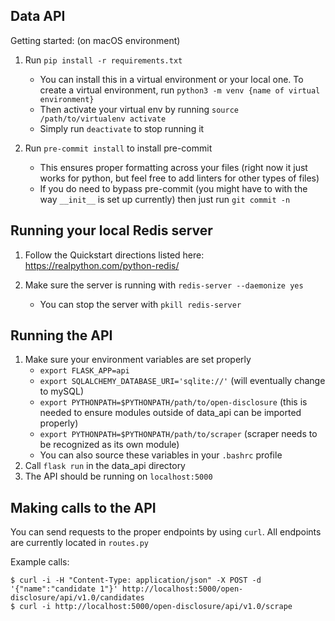 Data API
-
Getting started:
(on macOS environment)
1. Run `pip install -r requirements.txt` 
    - You can install this in a virtual environment or your local one. To create a virtual environment, run `python3 -m venv {name of virtual environment}`
    - Then activate your virtual env by running `source /path/to/virtualenv activate`
    - Simply run `deactivate` to stop running it

2. Run `pre-commit install` to install pre-commit
    - This ensures proper formatting across your files (right now it just works for python, but feel free to add linters for other types of files)
    - If you do need to bypass pre-commit (you might have to with the way `__init__` is set up currently) then just run `git commit -n`

Running your local Redis server
-
1. Follow the Quickstart directions listed here: https://realpython.com/python-redis/
2. Make sure the server is running with `redis-server --daemonize yes`

    - You can stop the server with `pkill redis-server` 

Running the API
-
1. Make sure your environment variables are set properly 
    - `export FLASK_APP=api`
    - `export SQLALCHEMY_DATABASE_URI='sqlite://'` (will eventually change to mySQL)
    - `export PYTHONPATH=$PYTHONPATH/path/to/open-disclosure` (this is needed to ensure modules outside of data_api can be imported properly)
    - `export PYTHONPATH=$PYTHONPATH/path/to/scraper` (scraper needs to be recognized as its own module)
    - You can also source these variables in your `.bashrc` profile
2. Call `flask run` in the data_api directory
3. The API should be running on `localhost:5000`

Making calls to the API
-
You can send requests to the proper endpoints by using `curl`. All endpoints are currently located in `routes.py`

Example calls:

```
$ curl -i -H "Content-Type: application/json" -X POST -d '{"name":"candidate 1"}' http://localhost:5000/open-disclosure/api/v1.0/candidates
$ curl -i http://localhost:5000/open-disclosure/api/v1.0/scrape 
```